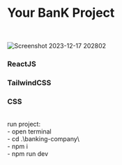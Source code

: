 <h1>Your BanK Project</h1>
<br>

![Screenshot 2023-12-17 202802](https://github.com/Hamid061002/BankingCompanyProject/assets/124708686/13f11a64-05a6-45b3-80be-ab6f925bc74c)
<br>
<h3>ReactJS</h3>
<h3>TailwindCSS</h3>
<h3>CSS</h3>
<br>
<span>run project:</span>
<br>
<div>- open terminal</div>
<div>- cd .\banking-company\</div>
<div>- npm i</div>
<div>- npm run dev</div>
<br>

